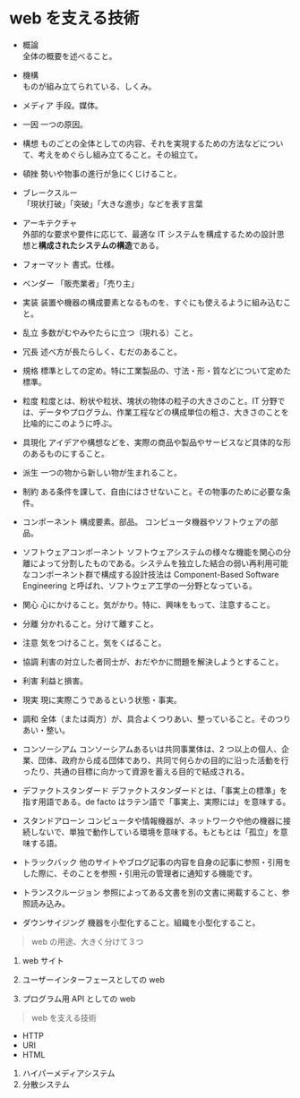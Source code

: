 # web を支える技術

- 概論  
  全体の概要を述べること。

- 機構  
  ものが組み立てられている、しくみ。

- メディア
  手段。媒体。

- 一因
  一つの原因。

- 構想
  ものごとの全体としての内容、それを実現するための方法などについて、考えをめぐらし組み立てること。その組立て。

- 頓挫
  勢いや物事の進行が急にくじけること。

- ブレークスルー  
  「現状打破」「突破」「大きな進歩」などを表す言葉

- アーキテクチャ  
  外部的な要求や要件に応じて、最適な IT システムを構成するための設計思想と**構成されたシステムの構造**である。

- フォーマット
  書式。仕様。

- ベンダー
  「販売業者」「売り主」

- 実装
  装置や機器の構成要素となるものを、すぐにも使えるように組み込むこと。

- 乱立
  多数がむやみやたらに立つ（現れる）こと。

- 冗長
  述べ方が長たらしく、むだのあること。

- 規格
  標準としての定め。特に工業製品の、寸法・形・質などについて定めた標準。

- 粒度
  粒度とは、粉状や粒状、塊状の物体の粒子の大きさのこと。IT 分野では、データやプログラム、作業工程などの構成単位の粗さ、大きさのことを比喩的にこのように呼ぶ。

- 具現化
  アイデアや構想などを、実際の商品や製品やサービスなど具体的な形のあるものにすること。

- 派生
  一つの物から新しい物が生まれること。

- 制約
  ある条件を課して、自由にはさせないこと。その物事のために必要な条件。

- コンポーネント
  構成要素。部品。
  コンピュータ機器やソフトウェアの部品。

- ソフトウェアコンポーネント
  ソフトウェアシステムの様々な機能を関心の分離によって分割したものである。システムを独立した結合の弱い再利用可能なコンポーネント群で構成する設計技法は Component-Based Software Engineering と呼ばれ、ソフトウェア工学の一分野となっている。

- 関心
  心にかけること。気がかり。特に、興味をもって、注意すること。

- 分離
  分かれること。分けて離すこと。

- 注意
  気をつけること。気をくばること。

- 協調
  利害の対立した者同士が、おだやかに問題を解決しようとすること。

- 利害
  利益と損害。

- 現実
  現に実際こうであるという状態・事実。

- 調和
  全体（または両方）が、具合よくつりあい、整っていること。そのつりあい・整い。

- コンソーシアム
  コンソーシアムあるいは共同事業体は、2 つ以上の個人、企業、団体、政府から成る団体であり、共同で何らかの目的に沿った活動を行ったり、共通の目標に向かって資源を蓄える目的で結成される。

- デファクトスタンダード
  デファクトスタンダードとは、「事実上の標準」を指す用語である。de facto はラテン語で「事実上、実際には」を意味する。

- スタンドアローン
  コンピュータや情報機器が、ネットワークや他の機器に接続しないで、単独で動作している環境を意味する。もともとは「孤立」を意味する語。

- トラックバック
  他のサイトやブログ記事の内容を自身の記事に参照・引用をした際に、そのことを参照・引用元の管理者に通知する機能です。

- トランスクルージョン
  参照によってある文書を別の文書に掲載すること、参照読み込み。

- ダウンサイジング
  機器を小型化すること。組織を小型化すること。

> web の用途、大きく分けて３つ

1. web サイト

1. ユーザーインターフェースとしての web

1. プログラム用 API としての web

> web を支える技術

- HTTP
- URI
- HTML

1. ハイパーメディアシステム
1. 分散システム
